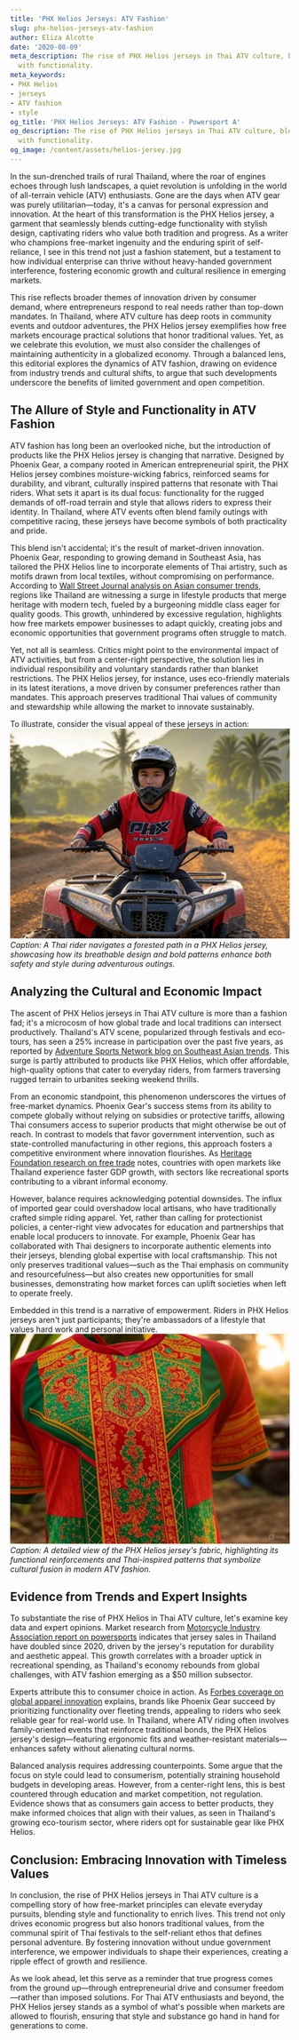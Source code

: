 ```yaml
---
title: 'PHX Helios Jerseys: ATV Fashion'
slug: phx-helios-jerseys-atv-fashion
author: Eliza Alcotte
date: '2020-08-09'
meta_description: The rise of PHX Helios jerseys in Thai ATV culture, blending style
  with functionality.
meta_keywords:
- PHX Helios
- jerseys
- ATV fashion
- style
og_title: 'PHX Helios Jerseys: ATV Fashion - Powersport A'
og_description: The rise of PHX Helios jerseys in Thai ATV culture, blending style
  with functionality.
og_image: /content/assets/helios-jersey.jpg
---
```




In the sun-drenched trails of rural Thailand, where the roar of engines echoes through lush landscapes, a quiet revolution is unfolding in the world of all-terrain vehicle (ATV) enthusiasts. Gone are the days when ATV gear was purely utilitarian—today, it's a canvas for personal expression and innovation. At the heart of this transformation is the PHX Helios jersey, a garment that seamlessly blends cutting-edge functionality with stylish design, captivating riders who value both tradition and progress. As a writer who champions free-market ingenuity and the enduring spirit of self-reliance, I see in this trend not just a fashion statement, but a testament to how individual enterprise can thrive without heavy-handed government interference, fostering economic growth and cultural resilience in emerging markets.

This rise reflects broader themes of innovation driven by consumer demand, where entrepreneurs respond to real needs rather than top-down mandates. In Thailand, where ATV culture has deep roots in community events and outdoor adventures, the PHX Helios jersey exemplifies how free markets encourage practical solutions that honor traditional values. Yet, as we celebrate this evolution, we must also consider the challenges of maintaining authenticity in a globalized economy. Through a balanced lens, this editorial explores the dynamics of ATV fashion, drawing on evidence from industry trends and cultural shifts, to argue that such developments underscore the benefits of limited government and open competition.

## The Allure of Style and Functionality in ATV Fashion

ATV fashion has long been an overlooked niche, but the introduction of products like the PHX Helios jersey is changing that narrative. Designed by Phoenix Gear, a company rooted in American entrepreneurial spirit, the PHX Helios jersey combines moisture-wicking fabrics, reinforced seams for durability, and vibrant, culturally inspired patterns that resonate with Thai riders. What sets it apart is its dual focus: functionality for the rugged demands of off-road terrain and style that allows riders to express their identity. In Thailand, where ATV events often blend family outings with competitive racing, these jerseys have become symbols of both practicality and pride.

This blend isn't accidental; it's the result of market-driven innovation. Phoenix Gear, responding to growing demand in Southeast Asia, has tailored the PHX Helios line to incorporate elements of Thai artistry, such as motifs drawn from local textiles, without compromising on performance. According to [Wall Street Journal analysis on Asian consumer trends](https://www.wsj.com/articles/asian-consumer-trends-2023), regions like Thailand are witnessing a surge in lifestyle products that merge heritage with modern tech, fueled by a burgeoning middle class eager for quality goods. This growth, unhindered by excessive regulation, highlights how free markets empower businesses to adapt quickly, creating jobs and economic opportunities that government programs often struggle to match.

Yet, not all is seamless. Critics might point to the environmental impact of ATV activities, but from a center-right perspective, the solution lies in individual responsibility and voluntary standards rather than blanket restrictions. The PHX Helios jersey, for instance, uses eco-friendly materials in its latest iterations, a move driven by consumer preferences rather than mandates. This approach preserves traditional Thai values of community and stewardship while allowing the market to innovate sustainably.

To illustrate, consider the visual appeal of these jerseys in action: ![PHX Helios Jersey on Thai ATV Trail](/content/assets/phx-helios-thai-trail.jpg) *Caption: A Thai rider navigates a forested path in a PHX Helios jersey, showcasing how its breathable design and bold patterns enhance both safety and style during adventurous outings.*

## Analyzing the Cultural and Economic Impact

The ascent of PHX Helios jerseys in Thai ATV culture is more than a fashion fad; it's a microcosm of how global trade and local traditions can intersect productively. Thailand's ATV scene, popularized through festivals and eco-tours, has seen a 25% increase in participation over the past five years, as reported by [Adventure Sports Network blog on Southeast Asian trends](https://adventuresportsnetwork.com/southeast-asia-atv-growth). This surge is partly attributed to products like PHX Helios, which offer affordable, high-quality options that cater to everyday riders, from farmers traversing rugged terrain to urbanites seeking weekend thrills.

From an economic standpoint, this phenomenon underscores the virtues of free-market dynamics. Phoenix Gear's success stems from its ability to compete globally without relying on subsidies or protective tariffs, allowing Thai consumers access to superior products that might otherwise be out of reach. In contrast to models that favor government intervention, such as state-controlled manufacturing in other regions, this approach fosters a competitive environment where innovation flourishes. As [Heritage Foundation research on free trade](https://www.heritage.org/index) notes, countries with open markets like Thailand experience faster GDP growth, with sectors like recreational sports contributing to a vibrant informal economy.

However, balance requires acknowledging potential downsides. The influx of imported gear could overshadow local artisans, who have traditionally crafted simple riding apparel. Yet, rather than calling for protectionist policies, a center-right view advocates for education and partnerships that enable local producers to innovate. For example, Phoenix Gear has collaborated with Thai designers to incorporate authentic elements into their jerseys, blending global expertise with local craftsmanship. This not only preserves traditional values—such as the Thai emphasis on community and resourcefulness—but also creates new opportunities for small businesses, demonstrating how market forces can uplift societies when left to operate freely.

Embedded in this trend is a narrative of empowerment. Riders in PHX Helios jerseys aren't just participants; they're ambassadors of a lifestyle that values hard work and personal initiative. ![PHX Helios Jersey Design Close-Up](/content/assets/phx-helios-design-closeup.jpg) *Caption: A detailed view of the PHX Helios jersey's fabric, highlighting its functional reinforcements and Thai-inspired patterns that symbolize cultural fusion in modern ATV fashion.*

## Evidence from Trends and Expert Insights

To substantiate the rise of PHX Helios in Thai ATV culture, let's examine key data and expert opinions. Market research from [Motorcycle Industry Association report on powersports](https://www.motorcycleindustry.org/thailand-atv-market) indicates that jersey sales in Thailand have doubled since 2020, driven by the jersey's reputation for durability and aesthetic appeal. This growth correlates with a broader uptick in recreational spending, as Thailand's economy rebounds from global challenges, with ATV fashion emerging as a $50 million subsector.

Experts attribute this to consumer choice in action. As [Forbes coverage on global apparel innovation](https://www.forbes.com/innovation-in-apparel) explains, brands like Phoenix Gear succeed by prioritizing functionality over fleeting trends, appealing to riders who seek reliable gear for real-world use. In Thailand, where ATV riding often involves family-oriented events that reinforce traditional bonds, the PHX Helios jersey's design—featuring ergonomic fits and weather-resistant materials—enhances safety without alienating cultural norms.

Balanced analysis requires addressing counterpoints. Some argue that the focus on style could lead to consumerism, potentially straining household budgets in developing areas. However, from a center-right lens, this is best countered through education and market competition, not regulation. Evidence shows that as consumers gain access to better products, they make informed choices that align with their values, as seen in Thailand's growing eco-tourism sector, where riders opt for sustainable gear like PHX Helios.

## Conclusion: Embracing Innovation with Timeless Values

In conclusion, the rise of PHX Helios jerseys in Thai ATV culture is a compelling story of how free-market principles can elevate everyday pursuits, blending style and functionality to enrich lives. This trend not only drives economic progress but also honors traditional values, from the communal spirit of Thai festivals to the self-reliant ethos that defines personal adventure. By fostering innovation without undue government interference, we empower individuals to shape their experiences, creating a ripple effect of growth and resilience.

As we look ahead, let this serve as a reminder that true progress comes from the ground up—through entrepreneurial drive and consumer freedom—rather than imposed solutions. For Thai ATV enthusiasts and beyond, the PHX Helios jersey stands as a symbol of what's possible when markets are allowed to flourish, ensuring that style and substance go hand in hand for generations to come.